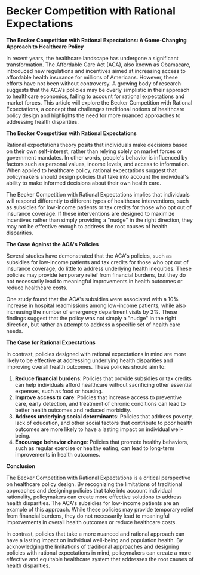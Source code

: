 # Becker Competition with Rational Expectations

**The Becker Competition with Rational Expectations: A Game-Changing Approach to Healthcare Policy**

In recent years, the healthcare landscape has undergone a significant transformation. The Affordable Care Act (ACA), also known as Obamacare, introduced new regulations and incentives aimed at increasing access to affordable health insurance for millions of Americans. However, these efforts have not been without controversy. A growing body of research suggests that the ACA's policies may be overly simplistic in their approach to healthcare economics, failing to account for rational expectations and market forces. This article will explore the Becker Competition with Rational Expectations, a concept that challenges traditional notions of healthcare policy design and highlights the need for more nuanced approaches to addressing health disparities.

**The Becker Competition with Rational Expectations**

Rational expectations theory posits that individuals make decisions based on their own self-interest, rather than relying solely on market forces or government mandates. In other words, people's behavior is influenced by factors such as personal values, income levels, and access to information. When applied to healthcare policy, rational expectations suggest that policymakers should design policies that take into account the individual's ability to make informed decisions about their own health care.

The Becker Competition with Rational Expectations implies that individuals will respond differently to different types of healthcare interventions, such as subsidies for low-income patients or tax credits for those who opt out of insurance coverage. If these interventions are designed to maximize incentives rather than simply providing a "nudge" in the right direction, they may not be effective enough to address the root causes of health disparities.

**The Case Against the ACA's Policies**

Several studies have demonstrated that the ACA's policies, such as subsidies for low-income patients and tax credits for those who opt out of insurance coverage, do little to address underlying health inequities. These policies may provide temporary relief from financial burdens, but they do not necessarily lead to meaningful improvements in health outcomes or reduce healthcare costs.

One study found that the ACA's subsidies were associated with a 10% increase in hospital readmissions among low-income patients, while also increasing the number of emergency department visits by 2%. These findings suggest that the policy was not simply a "nudge" in the right direction, but rather an attempt to address a specific set of health care needs.

**The Case for Rational Expectations**

In contrast, policies designed with rational expectations in mind are more likely to be effective at addressing underlying health disparities and improving overall health outcomes. These policies should aim to:

1. **Reduce financial burdens**: Policies that provide subsidies or tax credits can help individuals afford healthcare without sacrificing other essential expenses, such as food or housing.
2. **Improve access to care**: Policies that increase access to preventive care, early detection, and treatment of chronic conditions can lead to better health outcomes and reduced morbidity.
3. **Address underlying social determinants**: Policies that address poverty, lack of education, and other social factors that contribute to poor health outcomes are more likely to have a lasting impact on individual well-being.
4. **Encourage behavior change**: Policies that promote healthy behaviors, such as regular exercise or healthy eating, can lead to long-term improvements in health outcomes.

**Conclusion**

The Becker Competition with Rational Expectations is a critical perspective on healthcare policy design. By recognizing the limitations of traditional approaches and designing policies that take into account individual rationality, policymakers can create more effective solutions to address health disparities. The ACA's subsidies for low-income patients are an example of this approach. While these policies may provide temporary relief from financial burdens, they do not necessarily lead to meaningful improvements in overall health outcomes or reduce healthcare costs.

In contrast, policies that take a more nuanced and rational approach can have a lasting impact on individual well-being and population health. By acknowledging the limitations of traditional approaches and designing policies with rational expectations in mind, policymakers can create a more effective and equitable healthcare system that addresses the root causes of health disparities.
